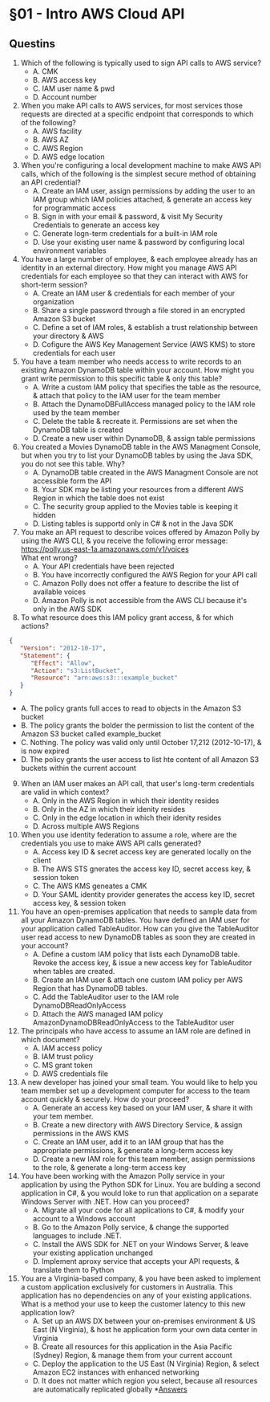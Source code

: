# §01 - Intro AWS Cloud API

## Questins
1. Which of the following is typically used to sign API calls to AWS service?
    * A. CMK
    * B. AWS access key
    * C. IAM user name & pwd
    * D. Account number
2. When you make API calls to AWS services, for most services those requests are directed at a specific endpoint that corresponds to which of the following?
    * A. AWS facility
    * B. AWS AZ
    * C. AWS Region
    * D. AWS edge location
3. When you're configuring a local development machine to make AWS API calls, which of the following is the simplest secure method of obtaining an API credential?
    * A. Create an IAM user, assign permissions by adding the user to an IAM group which IAM policies attached, & generate an access key for programmatic access
    * B. Sign in with your email & password, & visit My Security Credentials to generate an access key
    * C. Generate logn-term credentials for a built-in IAM role
    * D. Use your existing user name & password by configuring local environment variables
4. You have a large number of employee, & each employee already has an identity in an external directory. How might you manage AWS API credentials for each employee so that they can interact with AWS for short-term session?
    * A. Create an IAM user & credentials for each member of your organization
    * B. Share a single password through a file stored in an encrypted Amazon S3 bucket
    * C. Define a set of IAM roles, & establish a trust relationship between your directory & AWS
    * D. Cofigure the AWS Key Management Service (AWS KMS) to store credentials for each user
5. You have a team member who needs access to write records to an existing Amazon DynamoDB table within your account. How might you grant write permission to this specific table & only this table?
    * A. Write a custom IAM policy that specifies the table as the resource, & attach that policy to the IAM user for the team member
    * B. Attach the DynamoDBFullAccess managed policy to the IAM role used by the team member
    * C. Delete the table & recreate it. Permissions are set when the DynamoDB table is created
    * D. Create a new user within DynamoDB, & assign table permissions
6. You created a Movies DynamoDB table in the AWS Managment Console, but when you try to list your DynamoDB tables by using the Java SDK, you do not see this table. Why?
    * A. DynamoDB table created in the AWS Managment Console are not accessible form the API
    * B. Your SDK may be listing your resources from a different AWS Region in which the table does not exist
    * C. The security group applied to the Movies table is keeping it hidden
    * D. Listing tables is supportd only in C# & not in the Java SDK
7. You make an API request to describe voices offered by Amazon Polly by using the AWS CLI, & you receive the following error message: https://polly.us-east-1a.amazonaws.com/v1/voices<br/>What ent wrong?
   * A. Your API credentials have been rejected
   * B. You have incorrectly configured the AWS Region for your API call
   * C. Amazon Polly does not offer a feature to describe the list of available voices
   * D. Amazon Polly is not accessible from the AWS CLI because it's only in the AWS SDK
8. To what resource does this IAM policy grant access, & for which actions?
````json
{
   "Version": "2012-10-17",
   "Statement": {
      "Effect": "Allow",
      "Action": "s3:ListBucket",
      "Resource": "arn:aws:s3:::example_bucket"
   }
}
````
   * A. The policy grants full acces to read to objects in the Amazon S3 bucket
   * B. The policy grants the bolder the permission to list the content of the Amazon S3 bucket called example_bucket
   * C. Nothing. The policy was valid only until October 17,212 (2012-10-17), & is now expired
   * D. The policy grants the user access to list hte content of all Amazon S3 buckets within the current account
9.  When an IAM user makes an API call, that user's long-term credentials are valid in which context?
    * A. Only in the AWS Region in which their identity resides
    * B. Only in the AZ in which their idenity resides
    * C. Only in the edge location in which their idenity resides
    * D. Across multiple AWS Regions
10. When you use identity federation to assume a role, where are the credentials you use to make AWS API calls generated?
    * A. Access key ID & secret access key are generated locally on the client
    * B. The AWS STS gnerates the access key ID, secret access key, & session token
    * C. The AWS KMS geneates a CMK
    * D. Your SAML identity provider generates the access key ID, secret access key, & session token
11. You have an open-premises application that needs to sample data from all your Amazon DynamoDB tables. You have  defined an IAM user for your application called TableAuditor. How can you give the TableAuditor user read access to new DynamoDB tables as soon they are created in your account?
    * A. Define a custom IAM policy that lists each DynamoDB table. Revoke the access key, & issue a new access key for TableAuditor when tables are created.
    * B. Create an IAM user & attach one custom IAM policy per AWS Region that has DynamoDB tables.
    * C. Add the TableAuditor user to the IAM role DynamoDBReadOnlyAccess
    * D. Attach the AWS managed IAM policy AmazonDynamoDBReadOnlyAccess to the TableAuditor user
12. The principals who have access to assume an IAM role are defined in which document?
    * A. IAM access policy
    * B. IAM trust policy
    * C. MS grant token
    * D. AWS credentials file
13. A new developer has joined your small team. You would like to help you team member set up a development computer for access to the team account quickly & securely. How do your proceed?
    * A. Generate an access key based on your IAM user, & share it with your tem member.
    * B. Create a new directory with AWS Directory Service, & assign permissions in the AWS KMS
    * C. Create an IAM user, add it to an IAM group that has the appropriate permissions, & generate a long-term access key
    * D. Create a new IAM role for this team member, assign permissions to the role, & generate a long-term access key
14. You have been working with the Amazon Polly service in your application by using the Python SDK for Linux. You are bulding a second application in C#, & you would loke to run that application on a separate Windows Server with .NET. How can you proceed?
    * A. Migrate all your code for all applications to C#, & modify your account to a Windows account
    * B. Go to the Amazon Polly service, & change the supported languages to include .NET.
    * C. Install the AWS SDK for .NET on your Windows Server, & leave your existing application unchanged
    * D. Implement aproxy service that accepts your API requests, & translate them to Python
15. You are a Virginia-based company, & you have been asked to implement a custom application exclusively for customers in Australia. This application has no dependencies on any of your existing applications. What is a method your use to keep the customer latency to this new application low?
    * A. Set up an AWS DX between your on-premises environment & US East (N Virginia), & host he application form your own data center in Virginia
    * B. Create all resources for this application in the Asia Pacific (Sydney) Region, & manage them from your current account
    * C. Deploy the application to the US East (N Virginia) Region, & select Amazon EC2 instances with enhanced networking
    * D. It does not matter which region you select, because all resources are automatically replicated globally
*[Answers]()
